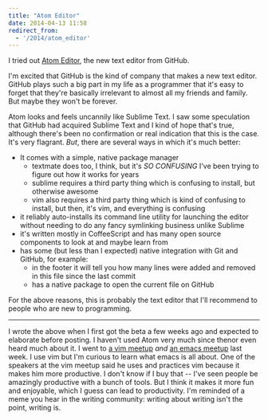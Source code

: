 ```yaml
---
title: "Atom Editor"
date: 2014-04-13 11:58
redirect_from:
  - '/2014/atom_editor'
---
```


I tried out [Atom Editor](http://atom.io), the new text editor from GitHub.

I'm excited that GitHub is the kind of company that makes a new text editor. GitHub plays such a big part in my life as a programmer that it's easy to forget that they're basically irrelevant to almost all my friends and family. But maybe they won't be forever.

Atom looks and feels uncannily like Sublime Text. I saw some speculation that GitHub had acquired Sublime Text and I kind of hope that's true, although there's been no confirmation or real indication that this is the case. It's very flagrant. *But*, there are several ways in which it's much better:

* It comes with a simple, native package manager
    * textmate does too, I think, but it's *SO CONFUSING* I've been trying to figure out how it works for years
    * sublime requires a third party thing which is confusing to install, but otherwise awesome
    * vim also requires a third party thing which is kind of confusing to install, but then, it's vim, and everything is confusing
* it reliably auto-installs its command line utility for launching the editor without needing to do any fancy symlinking business unlike Sublime
* it's written mostly in CoffeeScript and has many open source components to look at and maybe learn from
* has some (but less than I expected) native integration with Git and GitHub, for example:
    * in the footer it will tell you how many lines were added and removed in this file since the last commit
    * has a native package to open the current file on GitHub

For the above reasons, this is probably the text editor that I'll recommend to people who are new to programming.

* * *

I wrote the above when I first got the beta a few weeks ago and expected to elaborate before posting. I haven't used Atom very much since thenor even heard much about it. I went to [a vim meetup][] *and* [an emacs meetup][] last week. I use vim but I'm curious to learn what emacs is all about. One of the speakers at the vim meetup said he uses and practices vim because it makes him more productive. I don't know if I buy that -- I've seen people be amazingly productive with a bunch of tools. But I think it makes it more fun and enjoyable, which I guess can lead to productivity. I'm reminded of a meme you hear in the writing community: writing about writing isn't the point, writing is.

[a vim meetup]: http://www.meetup.com/The-New-York-Vim-Meetup/events/171642422/
[an emacs meetup]: http://www.meetup.com/New-York-Emacs-Meetup/events/172560752/
